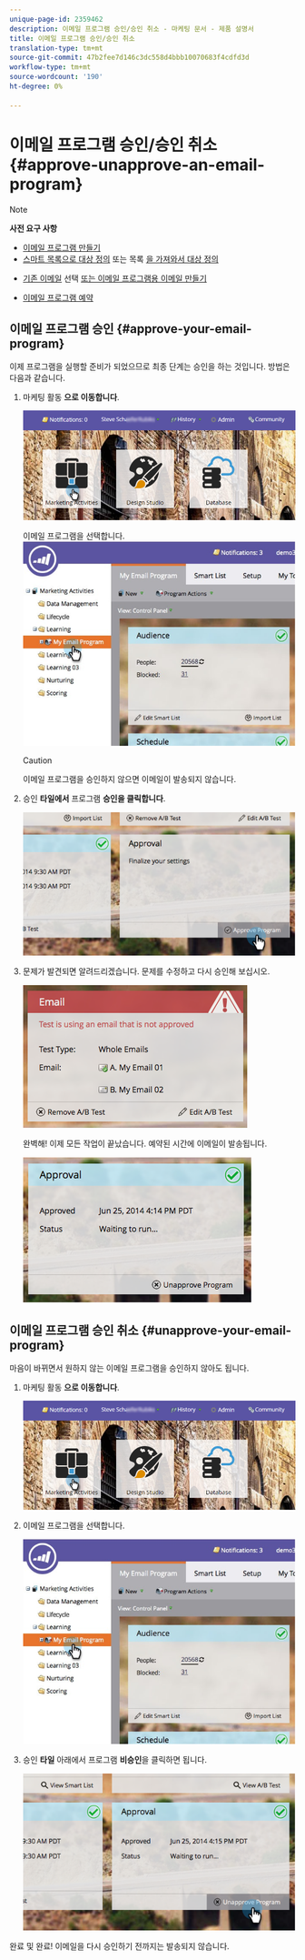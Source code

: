 ```yaml
---
unique-page-id: 2359462
description: 이메일 프로그램 승인/승인 취소 - 마케팅 문서 - 제품 설명서
title: 이메일 프로그램 승인/승인 취소
translation-type: tm+mt
source-git-commit: 47b2fee7d146c3dc558d4bbb10070683f4cdfd3d
workflow-type: tm+mt
source-wordcount: '190'
ht-degree: 0%

---
```



# 이메일 프로그램 승인/승인 취소 {#approve-unapprove-an-email-program}

>[!NOTE]
>
>**사전 요구 사항**
>
>* [이메일 프로그램 만들기](../../../../product-docs/email-marketing/email-programs/creating-an-email-program/create-an-email-program.md)
>* [스마트 목록으로 대상 정의](../../../../product-docs/email-marketing/email-programs/managing-people-in-email-programs/define-an-audience-with-a-smart-list.md) 또는 목록 [을 가져와서 대상 정의](../../../../product-docs/email-marketing/email-programs/managing-people-in-email-programs/define-an-audience-by-importing-a-list.md)

   >
   >
* [기존 이메일](choose-an-existing-email.md) 선택 [또는 이메일 프로그램용 이메일 만들기](create-an-email-for-an-email-program.md)
   >
   >
* [이메일 프로그램 예약](schedule-your-email-program.md)

>



## 이메일 프로그램 승인 {#approve-your-email-program}

이제 프로그램을 실행할 준비가 되었으므로 최종 단계는 승인을 하는 것입니다. 방법은 다음과 같습니다.

1. 마케팅 활동 **으로 이동합니다**.

   ![](assets/login-marketing-activities-2.png)

   이메일 프로그램을 선택합니다.
   ![](assets/selectemailprogram-2.jpg)

   >[!CAUTION]
   >
   >이메일 프로그램을 승인하지 않으면 이메일이 발송되지 않습니다.

1. 승인 **타일에서** 프로그램 **승인을 클릭합니다**.

   ![](assets/image2014-9-12-13-3a43-3a36.png)

1. 문제가 발견되면 알려드리겠습니다. 문제를 수정하고 다시 승인해 보십시오.

   ![](assets/image2014-9-12-13-3a43-3a44.png)

   완벽해! 이제 모든 작업이 끝났습니다. 예약된 시간에 이메일이 발송됩니다.

   ![](assets/image2014-9-12-13-3a43-3a56.png)

## 이메일 프로그램 승인 취소 {#unapprove-your-email-program}

마음이 바뀌면서 원하지 않는 이메일 프로그램을 승인하지 않아도 됩니다.

1. 마케팅 활동 **으로 이동합니다**.

   ![](assets/login-marketing-activities-2.png)

1. 이메일 프로그램을 선택합니다.

   ![](assets/selectemailprogram-2.jpg)

1. 승인 **타일** 아래에서 프로그램 **비승인**&#x200B;을 클릭하면 됩니다.

   ![](assets/image2014-9-12-13-3a44-3a28.png)

완료 및 완료! 이메일을 다시 승인하기 전까지는 발송되지 않습니다.
